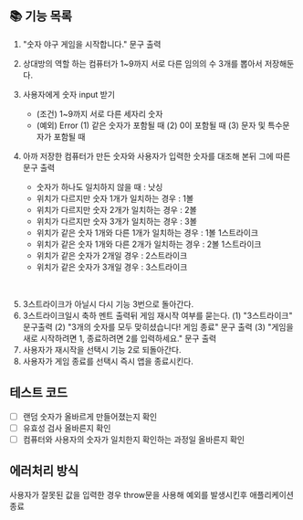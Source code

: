 ## 📚 기능 목록

1. "숫자 야구 게임을 시작합니다." 문구 출력
2. 상대방의 역할 하는 컴퓨터가 1~9까지 서로 다른 임의의 수 3개를 뽑아서 저장해둔다.
3. 사용자에게 숫자 input 받기
   - (조건) 1~9까지 서로 다른 세자리 숫자
   - (예외) Error
     (1) 같은 숫자가 포함될 때
     (2) 0이 포함될 때
     (3) 문자 및 특수문자가 포함될 때
4. 아까 저장한 컴퓨터가 만든 숫자와 사용자가 입력한 숫자를 대조해 본뒤 그에 따른 문구 출력

   - 숫자가 하나도 일치하지 않을 때 : 낫싱
   - 위치가 다르지만 숫자 1개가 일치하는 경우 : 1볼
   - 위치가 다르지만 숫자 2개가 일치하는 경우 : 2볼
   - 위치가 다르지만 숫자 3개가 일치하는 경우 : 3볼
   - 위치가 같은 숫자 1개와 다른 1개가 일치하는 경우 : 1볼 1스트라이크
   - 위치가 같은 숫자 1개와 다른 2개가 일치하는 경우 : 2볼 1스트라이크
   - 위치가 같은 숫자가 2개일 경우 : 2스트라이크
   - 위치가 같은 숫자가 3개일 경우 : 3스트라이크

<br>

5. 3스트라이크가 아닐시 다시 기능 3번으로 돌아간다.
6. 3스트라이크일시 축하 멘트 출력뒤 게임 재시작 여부를 묻는다.
   (1) "3스트라이크" 문구출력
   (2) "3개의 숫자를 모두 맞히셨습니다! 게임 종료" 문구 출력
   (3) "게임을 새로 시작하려면 1, 종료하려면 2를 입력하세요." 문구 출력
7. 사용자가 재시작을 선택시 기능 2로 되돌아간다.
8. 사용자가 게임 종료를 선택시 즉시 앱을 종료시킨다.

## 테스트 코드

- [ ] 랜덤 숫자가 올바르게 만들어졌는지 확인
- [ ] 유효성 검사 올바른지 확인
- [ ] 컴퓨터와 사용자의 숫자가 일치한지 확인하는 과정일 올바른지 확인

## 에러처리 방식

사용자가 잘못된 값을 입력한 경우 throw문을 사용해 예외를 발생시킨후 애플리케이션 종료
